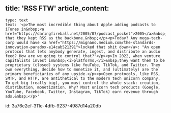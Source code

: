 title: 'RSS FTW'
article_content:
  -
    type: text
    text: '<p>The most incredible thing about Apple adding podcasts to iTunes in&nbsp;<a href="https://daringfireball.net/2005/07/podcast_pocket">2005</a>&nbsp;is that they kept RSS as the backbone.&nbsp;</p><p>Today? Any mega-tech-corp would have <a href="https://mignano.medium.com/the-standards-innovation-paradox-e14cab521391">locked that shit down</a>: "An open protocol that lets anybody generate, ingest, and distribute an audio feed? How are we going to control that?"</p><p>In 2022, when venture capitalists invest in&nbsp;<i>platforms,</i>&nbsp;they want them to be proprietary (closed) systems like YouTube, TikTok, and Twitter. They own everything, decide how to monetize it, and (ultimately) are the primary beneficiaries of any upside.</p><p>Open protocols, like RSS, SMTP, and HTTP, are antithetical to the modern tech unicorn company. To get big (really big), you must control the whole stack: creation, distribution, monetization. Why? Most unicorn tech products (Google, YouTube, Facebook, Twitter, Instagram, TikTok) earn revenue through ads.&nbsp;</p>'
id: 3a76e2ef-311e-4dfb-9237-4987d14a20db
